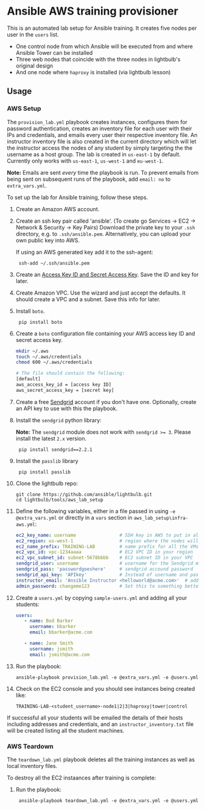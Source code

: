 Ansible AWS training provisioner
================================

This is an automated lab setup for Ansible training. It creates five nodes per user in the `users` list.

* One control node from which Ansible will be executed from and where Ansible Tower can be installed
* Three web nodes that coincide with the three nodes in lightbulb's original design
* And one node where `haproxy` is installed (via lightbulb lesson)

## Usage ##


### AWS Setup ###

The `provision_lab.yml` playbook creates instances, configures them for password authentication, creates an inventory file for each user with their IPs and credentials, and emails every user their respective inventory file. An instructor inventory file is also created in the current directory which will let the instructor access the nodes of any student by simply targeting the the username as a host group. The lab is created in `us-east-1` by default.  Currently only works with `us-east-1`, `us-west-1` and `eu-west-1`.

**Note:** Emails are sent _every_ time the playbook is run. To prevent emails from being sent on subsequent runs of the playbook, add `email: no` to `extra_vars.yml`.

To set up the lab for Ansible training, follow these steps.

1. Create an Amazon AWS account.

2. Create an ssh key pair called 'ansible'. (To create go Services -> EC2 -> Network & Security -> Key Pairs) Download the private key to your `.ssh` directory, e.g. to `.ssh/ansible.pem`. Alternatively, you can upload your own public key into AWS.

      If using an AWS generated key add it to the ssh-agent:

        ssh-add ~/.ssh/ansible.pem

3. Create an [Access Key ID and Secret Access Key](http://docs.aws.amazon.com/AWSSimpleQueueService/latest/SQSGettingStartedGuide/AWSCredentials.html).  Save the ID and key for later. 

4. Create Amazon VPC.   Use the wizard and just accept the defaults.   It should create a VPC and a subnet. Save this info for later.

5. Install `boto`.

        pip install boto

6. Create a `boto` configuration file containing your AWS access key ID and secret access key.

    ```bash
    mkdir ~/.aws
    touch ~/.aws/credentials
    chmod 600 ~/.aws/credentials

    # The file should contain the following:
    [default]
    aws_access_key_id = [access key ID]
    aws_secret_access_key = [secret key]
    ```

7. Create a free [Sendgrid](http://sendgrid.com) account if you don't have one. Optionally, create an API key to use with this the playbook.

8. Install the `sendgrid` python library:

    **Note:** The `sendgrid` module does not work with `sendgrid >= 3`. Please install the latest `2.x` version.

        pip install sendgrid==2.2.1
        
9. Install the `passlib` library

        pip install passlib

10. Clone the lightbulb repo:

        git clone https://github.com/ansible/lightbulb.git
        cd lightbulb/tools/aws_lab_setup

11. Define the following variables, either in a file passed in using `-e @extra_vars.yml` or directly in a `vars` section in `aws_lab_setup\infra-aws.yml`:

      ```yaml
      ec2_key_name: username                # SSH key in AWS to put in all the instances
      ec2_region: us-west-1                 # region where the nodes will live
      ec2_name_prefix: TRAINING-LAB         # name prefix for all the VMs
      ec2_vpc_id: vpc-1234aaaa              # EC2 VPC ID in your region
      ec2_vpc_subnet_id: subnet-5678bbbb    # EC2 subnet ID in your VPC
      sendgrid_user: username               # username for the Sendgrid module
      sendgrid_pass: 'passwordgoeshere'     # sendgrid accound password
      sendgrid_api_key: 'APIkey'            # Instead of username and password, you may use an API key. Don't define both.
      instructor_email: 'Ansible Instructor <helloworld@acme.com>'  # address you want the emails to arrive from
      admin_password: changeme123           # Set this to something better if you'd like. Defaults to 'LearnAnsible[two digit month][two digit year]', e.g., LearnAnsible0416
      ```

12. Create a `users.yml` by copying `sample-users.yml` and adding all your students:

     ```yaml
     users:
        - name: Bod Barker
          username: bbarker
          email: bbarker@acme.com

        - name: Jane Smith
          username: jsmith
          email: jsmith@acme.com
     ```

13. Run the playbook:

        ansible-playbook provision_lab.yml -e @extra_vars.yml -e @users.yml

14. Check on the EC2 console and you should see instances being created like:

        TRAINING-LAB-<student_username>-node1|2|3|haproxy|tower|control

If successful all your students will be emailed the details of their hosts including addresses and credentials, and an `instructor_inventory.txt` file will be created listing all the student machines.


### AWS Teardown ###

The `teardown_lab.yml` playbook deletes all the training instances as well as local inventory files.

To destroy all the EC2 instaances after training is complete:

1. Run the playbook:

        ansible-playbook teardown_lab.yml -e @extra_vars.yml -e @users.yml
